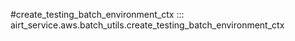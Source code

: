 #create_testing_batch_environment_ctx
::: airt_service.aws.batch_utils.create_testing_batch_environment_ctx
